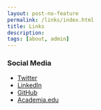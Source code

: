 ```yaml
---
layout: post-no-feature
permalink: /links/index.html
title: Links
description: 
tags: [about, admin]
---
```


### Social Media

* [Twitter][twit]
* [LinkedIn][li]
* [GitHub][gh]
* [Academia.edu][aca]



[twit]: https://twitter.com/menzenski
[li]: https://www.linkedin.com/profile/view?id=402700767
[gh]: https://github.com/menzenski
[aca]: https://kansas.academia.edu/MattMenzenski
